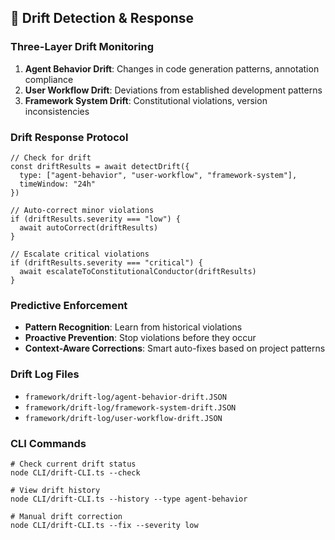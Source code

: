 <!--
@aegisFrameworkVersion: 2.5.0
@intent: Template section for agent instructions
@context: Modular content for framework instruction generation
-->

## 🧠 Drift Detection & Response

### Three-Layer Drift Monitoring

1. **Agent Behavior Drift**: Changes in code generation patterns, annotation compliance
2. **User Workflow Drift**: Deviations from established development patterns
3. **Framework System Drift**: Constitutional violations, version inconsistencies

### Drift Response Protocol

```
// Check for drift
const driftResults = await detectDrift({
  type: ["agent-behavior", "user-workflow", "framework-system"],
  timeWindow: "24h"
})

// Auto-correct minor violations
if (driftResults.severity === "low") {
  await autoCorrect(driftResults)
}

// Escalate critical violations
if (driftResults.severity === "critical") {
  await escalateToConstitutionalConductor(driftResults)
}
```

### Predictive Enforcement

- **Pattern Recognition**: Learn from historical violations
- **Proactive Prevention**: Stop violations before they occur
- **Context-Aware Corrections**: Smart auto-fixes based on project patterns

### Drift Log Files

- `framework/drift-log/agent-behavior-drift.JSON`
- `framework/drift-log/framework-system-drift.JSON`
- `framework/drift-log/user-workflow-drift.JSON`

### CLI Commands

```
# Check current drift status
node CLI/drift-CLI.ts --check

# View drift history
node CLI/drift-CLI.ts --history --type agent-behavior

# Manual drift correction
node CLI/drift-CLI.ts --fix --severity low
```
